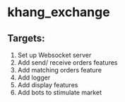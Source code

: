 # khang_exchange

## Targets:
1. Set up Websocket server
2. Add send/ receive orders features
3. Add matching orders feature
4. Add logger
5. Add display features
6. Add bots to stimulate market